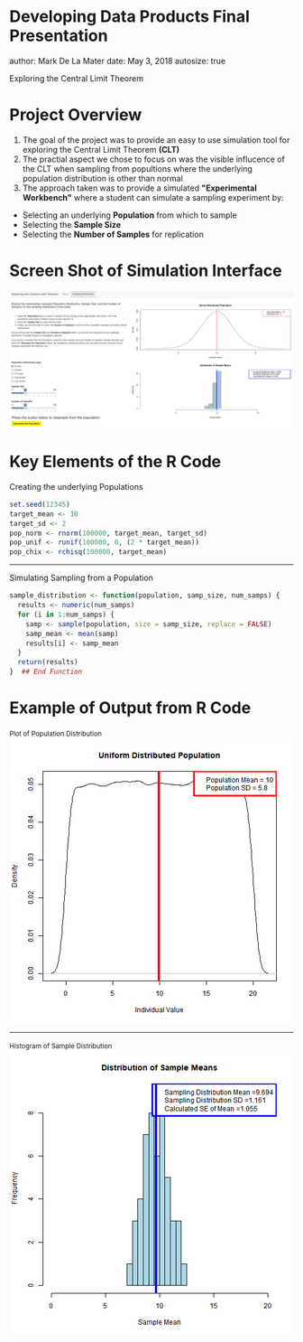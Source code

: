 Developing Data Products Final Presentation
========================================================
author: Mark De La Mater
date: May 3, 2018
autosize: true


<p style="text-align: center;"> 

Exploring the Central Limit Theorem

</p>

Project Overview
===


 1. The goal of the project was to provide an easy to use simulation tool for exploring the Central Limit Theorem <b>(CLT)</b>
 2. The practial aspect we chose to focus on was the visible influcence of the CLT when sampling from popultions where the underlying population distribution is other than normal
 3. The approach taken was to provide a simulated <b>"Experimental Workbench"</b> where a student can simulate a sampling experiment by:
+ Selecting an underlying <b>Population</b> from which to sample
+ Selecting the <b>Sample Size</b>
+ Selecting the <b>Number of Samples</b> for replication



Screen Shot of Simulation Interface
========================================================

![alt text](ECLT_Tab2.png)



Key Elements of the R Code
========================================================

Creating the underlying Populations

```r
set.seed(12345)
target_mean <- 10
target_sd <- 2
pop_norm <- rnorm(100000, target_mean, target_sd)
pop_unif <- runif(100000, 0, (2 * target_mean))
pop_chix <- rchisq(100000, target_mean)
```

***

Simulating Sampling from a Population

```r
sample_distribution <- function(population, samp_size, num_samps) {
  results <- numeric(num_samps)
  for (i in 1:num_samps) {
    samp <- sample(population, size = samp_size, replace = FALSE)
    samp_mean <- mean(samp)
    results[i] <- samp_mean
  }
  return(results)  
}  ## End Function
```



Example of Output from R Code
========================================================
<small>Plot of Population Distribution</small>
![plot of chunk unnamed-chunk-3](DDP_Final_Presentation_2-figure/unnamed-chunk-3-1.png)

***
<small>Histogram of Sample Distribution</small>
![plot of chunk unnamed-chunk-4](DDP_Final_Presentation_2-figure/unnamed-chunk-4-1.png)


